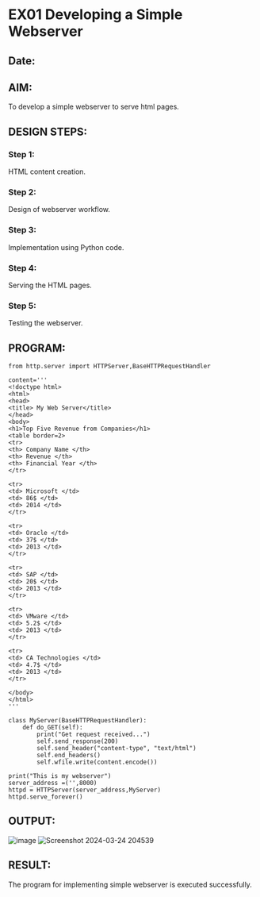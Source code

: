 # EX01 Developing a Simple Webserver
## Date:

## AIM:
To develop a simple webserver to serve html pages.

## DESIGN STEPS:
### Step 1: 
HTML content creation.

### Step 2:
Design of webserver workflow.

### Step 3:
Implementation using Python code.

### Step 4:
Serving the HTML pages.

### Step 5:
Testing the webserver.

## PROGRAM:
```
from http.server import HTTPServer,BaseHTTPRequestHandler

content='''
<!doctype html>
<html>
<head>
<title> My Web Server</title>
</head>
<body>
<h1>Top Five Revenue from Companies</h1>
<table border=2>
<tr>
<th> Company Name </th>
<th> Revenue </th>
<th> Financial Year </th>
</tr>

<tr>
<td> Microsoft </td>
<td> 86$ </td>
<td> 2014 </td>
</tr>

<tr>
<td> Oracle </td>
<td> 37$ </td>
<td> 2013 </td>
</tr>

<tr>
<td> SAP </td>
<td> 20$ </td>
<td> 2013 </td>
</tr>

<tr>
<td> VMware </td>
<td> 5.2$ </td>
<td> 2013 </td>
</tr>

<tr>
<td> CA Technologies </td>
<td> 4.7$ </td>
<td> 2013 </td>
</tr>

</body>
</html>
'''

class MyServer(BaseHTTPRequestHandler):
    def do_GET(self):
        print("Get request received...")
        self.send_response(200) 
        self.send_header("content-type", "text/html")       
        self.end_headers()
        self.wfile.write(content.encode())

print("This is my webserver") 
server_address =('',8000)
httpd = HTTPServer(server_address,MyServer)
httpd.serve_forever()
```
## OUTPUT:
![image](https://github.com/TimmapuramYogeeswar/simplewebserver/assets/154494746/4f0b7a88-07ad-4e1e-9d01-67093922041e)
![Screenshot 2024-03-24 204539](https://github.com/TimmapuramYogeeswar/simplewebserver/assets/154494746/51bcc7e3-4f85-497a-86bb-99406a5d0033)




## RESULT:
The program for implementing simple webserver is executed successfully.

